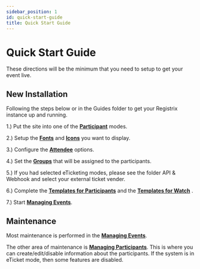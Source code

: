 ```yaml
---
sidebar_position: 1
id: quick-start-guide
title: Quick Start Guide
---
```


# Quick Start Guide

These directions will be the minimum that you need to setup to get your event live.

## New Installation

Following the steps below or in the Guides folder to get your Registrix instance up and running.

1.) Put the site into one of the **[Participant](guides/customization)** modes.

2.) Setup the **[Fonts](guides/brand-font)** and **[Icons](guides/brand-font#icons-menu-location)** you want to display.

3.) Configure the **[Attendee](guides/attendee-option)** options.

4.) Set the **[Groups](guides/groups)** that will be assigned to the participants.

5.) If you had selected eTicketing modes, please see the folder API & Webhook and select your external ticket vender.

6.) Complete the **[Templates for Participants](/tutorial-templates/participant/design)** and the **[Templates for Watch](/tutorial-templates/watch/design)** .

7.) Start **[Managing Events](/tutorial-events/overview)**.

## Maintenance

Most maintenance is performed in the **[Managing Events](/tutorial-events/overview)**.

The other area of maintenance is **[Managing Participants](/tutorial-participants/managing-participants/overview)**.  This is where you can create/edit/disable information about the participants.  If the system is in eTicket mode, then some features are disabled.
